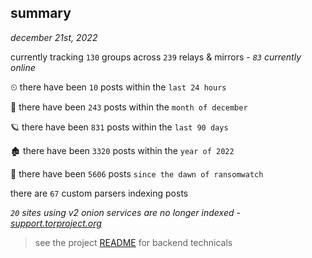 
## summary
_december 21st, 2022_

currently tracking `130` groups across `239` relays & mirrors - _`83` currently online_

⏲ there have been `10` posts within the `last 24 hours`

🦈 there have been `243` posts within the `month of december`

🪐 there have been `831` posts within the `last 90 days`

🏚 there have been `3320` posts within the `year of 2022`

🦕 there have been `5606` posts `since the dawn of ransomwatch`

there are `67` custom parsers indexing posts

_`20` sites using v2 onion services are no longer indexed - [support.torproject.org](https://support.torproject.org/onionservices/v2-deprecation/)_

> see the project [README](https://github.com/joshhighet/ransomwatch#ransomwatch--) for backend technicals
